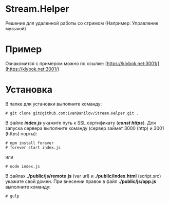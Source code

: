# Stream.Helper
Решение для удаленной работы со стримом (Например: Управление музыкой)

# Пример
Ознакомится с примером можно по ссылке: [https://klybok.net:3001/](https://klybok.net:3001/)

# Установка
В папке для установки выполните команду:
```
# git clone git@github.com:IvanDanilov/Stream.Helper.git .
```
В файле ___index.js___ укажите путь к SSL сертификату (___const https___). Для запуска сервера выполните команду (сервер займет 3000 (http) и 3001 (https) порты):
```
# npm install forever
# forever start index.js
```
или
```
# node index.js
```
В файлах __./public/js/remote.js__ (var url) и __./public/index.html__ (script.src) укажите свой домен.
При внесении правок в файл __./public/js/app.js__ выполните команду:
```
# gulp
```
